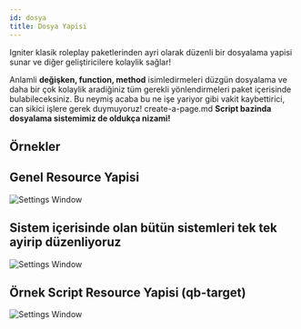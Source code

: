 ```yaml
---
id: dosya
title: Dosya Yapisi
---
```

Igniter klasik roleplay paketlerinden ayri olarak 
düzenli bir dosyalama yapisi sunar ve diğer geliştiricilere kolaylik sağlar!


Anlamli **değişken, function, method** isimledirmeleri düzgün dosyalama
ve daha bir çok kolaylik aradiğiniz tüm gerekli yönlendirmeleri paket
içerisinde bulabileceksiniz. Bu neymiş acaba bu ne işe yariyor gibi 
vakit kaybettirici, can sikici işlere gerek duymuyoruz!
create-a-page.md
**Script bazinda dosyalama sistemimiz de oldukça nizami!** 

## **Örnekler**

## **Genel Resource Yapisi**

![Settings Window](https://i.ibb.co/KjnHtdK/Screenshot-1.png)

## **Sistem içerisinde olan bütün sistemleri tek tek ayirip düzenliyoruz**

![Settings Window](https://i.ibb.co/L8mBgwJ/Screenshot-2.png)

## **Örnek Script Resource Yapisi (qb-target)**

![Settings Window](https://i.ibb.co/54GKRrB/Screenshot-3.png)